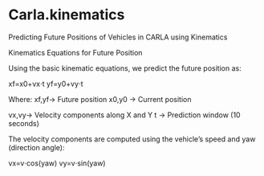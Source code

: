 # Carla.kinematics
Predicting Future Positions of Vehicles in CARLA using Kinematics


Kinematics Equations for Future Position 

Using the basic kinematic equations, we predict the future position as:

xf=x0+vx⋅t
yf=y0+vy⋅t

Where:
xf,yf→ Future position
x0,y0​ → Current position

vx,vy→ Velocity components along X and Y
t → Prediction window (10 seconds)

The velocity components are computed using the vehicle’s speed and yaw (direction angle):

vx=v⋅cos⁡(yaw)
vy=v⋅sin⁡(yaw)
